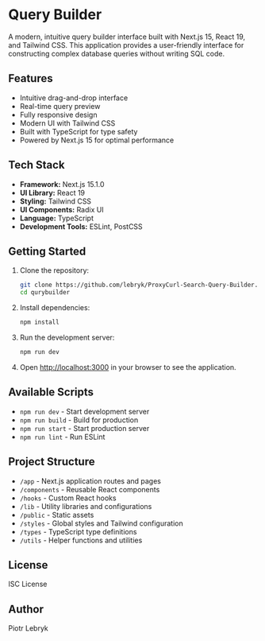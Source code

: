 # Query Builder

A modern, intuitive query builder interface built with Next.js 15, React 19, and Tailwind CSS. This application provides a user-friendly interface for constructing complex database queries without writing SQL code.

## Features

- Intuitive drag-and-drop interface
- Real-time query preview
- Fully responsive design
- Modern UI with Tailwind CSS
- Built with TypeScript for type safety
- Powered by Next.js 15 for optimal performance

## Tech Stack

- **Framework:** Next.js 15.1.0
- **UI Library:** React 19
- **Styling:** Tailwind CSS
- **UI Components:** Radix UI
- **Language:** TypeScript
- **Development Tools:** ESLint, PostCSS

## Getting Started

1. Clone the repository:
   ```bash
   git clone https://github.com/lebryk/ProxyCurl-Search-Query-Builder.git
   cd qurybuilder
   ```

2. Install dependencies:
   ```bash
   npm install
   ```

3. Run the development server:
   ```bash
   npm run dev
   ```

4. Open [http://localhost:3000](http://localhost:3000) in your browser to see the application.

## Available Scripts

- `npm run dev` - Start development server
- `npm run build` - Build for production
- `npm run start` - Start production server
- `npm run lint` - Run ESLint

## Project Structure

- `/app` - Next.js application routes and pages
- `/components` - Reusable React components
- `/hooks` - Custom React hooks
- `/lib` - Utility libraries and configurations
- `/public` - Static assets
- `/styles` - Global styles and Tailwind configuration
- `/types` - TypeScript type definitions
- `/utils` - Helper functions and utilities

## License

ISC License

## Author

Piotr Lebryk
